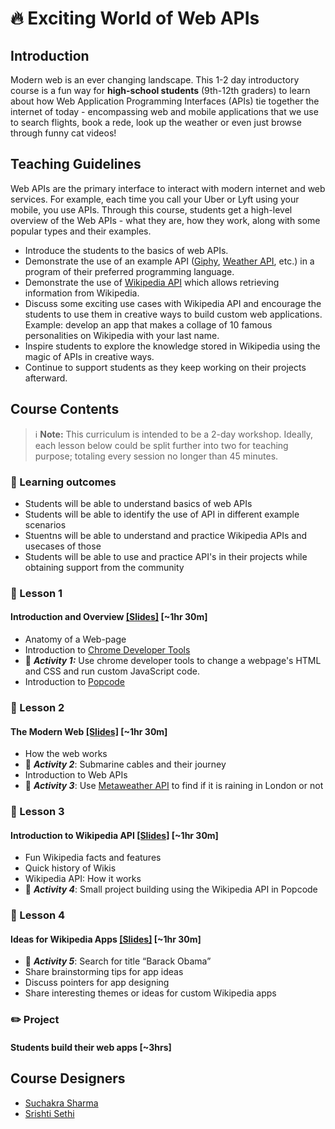 # :fire: Exciting World of Web APIs

## Introduction
Modern web is an ever changing landscape. This 1-2 day introductory course is a fun way for **high-school students** (9th-12th graders) to learn about how Web Application Programming Interfaces (APIs) tie together the internet of today - encompassing web and mobile applications that we use to search flights, book a rede, look up the weather or even just browse through funny cat videos!


## Teaching Guidelines
Web APIs are the primary interface to interact with modern internet and web services. For example, each time you call your Uber or Lyft using your mobile, you use APIs. Through this course, students get a high-level overview of the Web APIs - what they are, how they work, along with some popular types and their examples. 
* Introduce the students to the basics of web APIs. 
* Demonstrate the use of an example API ([Giphy](https://developers.giphy.com/), [Weather API](https://openweathermap.org/api), etc.) in a program of their preferred programming language. 
* Demonstrate the use of [Wikipedia API](https://www.mediawiki.org/wiki/API:Main_page) which allows retrieving information from Wikipedia. 
* Discuss some exciting use cases with Wikipedia API and encourage the students to use them in creative ways to build custom web applications. Example: develop an app that makes a collage of 10 famous personalities on Wikipedia with your last name. 
* Inspire students to explore the knowledge stored in Wikipedia using the magic of APIs in creative ways. 
* Continue to support students as they keep working on their projects afterward. 

## Course Contents

> :information_source: **Note:** This curriculum is intended to be a 2-day workshop. Ideally, each lesson below could be split further into two for teaching purpose; totaling every session no longer than 45 minutes. 

### :pencil: Learning outcomes 
* Students will be able to understand basics of web APIs
* Students will be able to identify the use of API in different example scenarios 
* Stuentns will be able to understand and practice  Wikipedia APIs and usecases of those
* Students will be able to use and practice API's in their projects while obtaining support from the community 

### :book: Lesson 1  

#### Introduction and Overview [[Slides]](https://docs.google.com/presentation/d/1S-Vw21B3Y_s36S37aysec02T-zdl2EwSCwRBv1j6zag/edit?usp=sharing) [~1hr 30m]

* Anatomy of a Web-page
* Introduction to [Chrome Developer Tools](https://developers.google.com/web/tools/chrome-devtools)
* :wrench: ***Activity 1:*** Use chrome developer tools to change a webpage's HTML and CSS and run custom JavaScript code.
* Introduction to [Popcode](https://popcode.org)
 
### :book: Lesson 2

#### The Modern Web [[Slides]](https://docs.google.com/presentation/d/1jYqD6SUQaij-P3HIPPwJr-JgMXCq4An9leiGUZRBcT8/edit?usp=sharing) [~1hr 30m]
* How the web works
* :wrench: ***Activity 2***: Submarine cables and their journey
* Introduction to Web APIs
* :wrench: ***Activity 3***:  Use [Metaweather API](https://www.metaweather.com/api/) to find if it is raining in London or not

### :book: Lesson 3
#### Introduction to Wikipedia API [[Slides]](https://docs.google.com/presentation/d/1uMPY4dt_c4FM3Vzcr5FcYC6-tE6hfoWUV_PEuzamStU/edit?usp=sharing) [~1hr 30m]
* Fun Wikipedia facts and features
* Quick history of Wikis
* Wikipedia API: How it works 
* :wrench: ***Activity 4***: Small project building using the Wikipedia API in Popcode

### :book: Lesson 4
#### Ideas for Wikipedia Apps [[Slides]](https://docs.google.com/presentation/d/1JJLM9uA-BJYyvsN0k8Ae2WOLQ3Eehk9p6YZullwx_LQ/edit?usp=sharing) [~1hr 30m]
* :wrench: ***Activity 5***: Search for title “Barack Obama”
* Share brainstorming tips for app ideas
* Discuss pointers for app designing
* Share interesting themes or ideas for custom Wikipedia apps

### :pencil2: Project
#### Students build their web apps [~3hrs]

## Course Designers
 - [Suchakra Sharma](https://github.com/tuxology)
 - [Srishti Sethi](https://github.com/srish)
